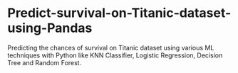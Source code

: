# Predict-survival-on-Titanic-dataset-using-Pandas
Predicting the chances of survival on Titanic dataset using various ML techniques with Python like KNN Classifier, Logistic Regression, Decision Tree and Random Forest.
